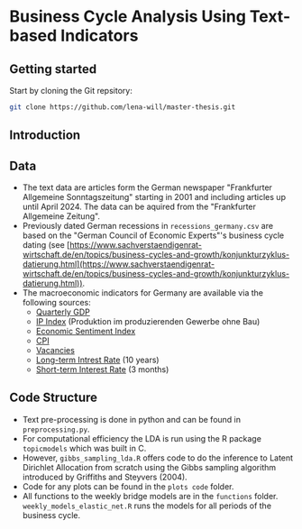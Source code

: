 # Business Cycle Analysis Using Text-based Indicators

## Getting started
Start by cloning the Git repsitory: 
```sh
git clone https://github.com/lena-will/master-thesis.git
```

## Introduction

## Data
+ The text data are articles form the German newspaper "Frankfurter Allgemeine Sonntagszeitung" starting in 2001 and including articles up until April 2024. The data can be aquired from the "Frankfurter Allgemeine Zeitung".
+ Previously dated German recessions in ```recessions_germany.csv``` are based on the "German Council of Economic Experts"'s business cycle dating (see [https://www.sachverstaendigenrat-wirtschaft.de/en/topics/business-cycles-and-growth/konjunkturzyklus-datierung.html](https://www.sachverstaendigenrat-wirtschaft.de/en/topics/business-cycles-and-growth/konjunkturzyklus-datierung.html)).
+ The macroeconomic indicators for Germany are available via the following sources:
  + [Quarterly GDP](https://www-genesis.destatis.de/genesis//online?operation=table&code=81000-0002&bypass=true&levelindex=1&levelid=1685634675885#abreadcrumb)
  + [IP Index](https://www-genesis.destatis.de/genesis//online?operation=table&code=42153-0001&bypass=true&levelindex=0&levelid=1685634299865#abreadcrumb)        (Produktion im produzierenden Gewerbe ohne Bau)
  + [Economic Sentiment Index](https://economy-finance.ec.europa.eu/economic-forecast-and-surveys/business-and-consumer-surveys/download-business-and-consumer-survey-data/time-series_en)
  + [CPI](https://www-genesis.destatis.de/genesis//online?operation=table&code=61111-0002&bypass=true&levelindex=0&levelid=1723382986798#abreadcrumb)
  + [Vacancies](https://statistik.arbeitsagentur.de/SiteGlobals/Forms/Suche/Einzelheftsuche_Formular.html?nn=1459928&topic_f=zr-stea-1950)
  + [Long-term Intrest Rate](https://fred.stlouisfed.org/graph/?id=IRLTLT01DEM156N,#0) (10 years)
  + [Short-term Interest Rate](https://fred.stlouisfed.org/series/IR3TIB01DEM156N) (3 months)

## Code Structure
+ Text pre-processing is done in python and can be found in ```preprocessing.py```.
+ For computational efficiency the LDA is run using the R package ```topicmodels``` which was built in C.
+ However, ```gibbs_sampling_lda.R``` offers code to do the inference to Latent Dirichlet Allocation from scratch using the Gibbs sampling algorithm introduced by Griffiths and Steyvers (2004).
+ Code for any plots can be found in the ```plots code``` folder.
+ All functions to the weekly bridge models are in the ```functions``` folder. ```weekly_models_elastic_net.R``` runs the models for all periods of the business cycle.
